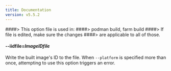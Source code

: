 ```yaml
---
title: Documentation
version: v5.5.2
---
```


####> This option file is used in:
####>   podman build, farm build
####> If file is edited, make sure the changes
####> are applicable to all of those.
#### **--iidfile**=*ImageIDfile*

Write the built image's ID to the file.  When `--platform` is specified more than once, attempting to use this option triggers an error.
